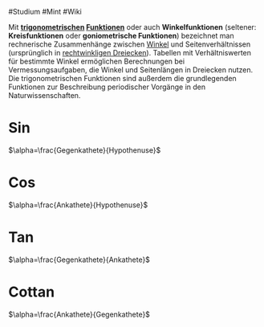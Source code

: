 #Studium #Mint #Wiki 

Mit **[trigonometrischen](https://de.wikipedia.org/wiki/Trigonometrie "Trigonometrie") [Funktionen](https://de.wikipedia.org/wiki/Funktion_(Mathematik) "Funktion (Mathematik)")** oder auch **Winkelfunktionen** (seltener: **Kreisfunktionen** oder **goniometrische Funktionen**) bezeichnet man rechnerische Zusammenhänge zwischen [Winkel](https://de.wikipedia.org/wiki/Winkel "Winkel") und Seitenverhältnissen (ursprünglich in [rechtwinkligen Dreiecken](https://de.wikipedia.org/wiki/Rechtwinkliges_Dreieck "Rechtwinkliges Dreieck")). Tabellen mit Verhältniswerten für bestimmte Winkel ermöglichen Berechnungen bei Vermessungsaufgaben, die Winkel und Seitenlängen in Dreiecken nutzen. Die trigonometrischen Funktionen sind außerdem die grundlegenden Funktionen zur Beschreibung periodischer Vorgänge in den Naturwissenschaften.

# Sin
$\alpha=\frac{Gegenkathete}{Hypothenuse}$

# Cos
$\alpha=\frac{Ankathete}{Hypothenuse}$
# Tan
$\alpha=\frac{Gegenkathete}{Ankathete}$  
# Cottan
$\alpha=\frac{Ankathete}{Gegenkathete}$
